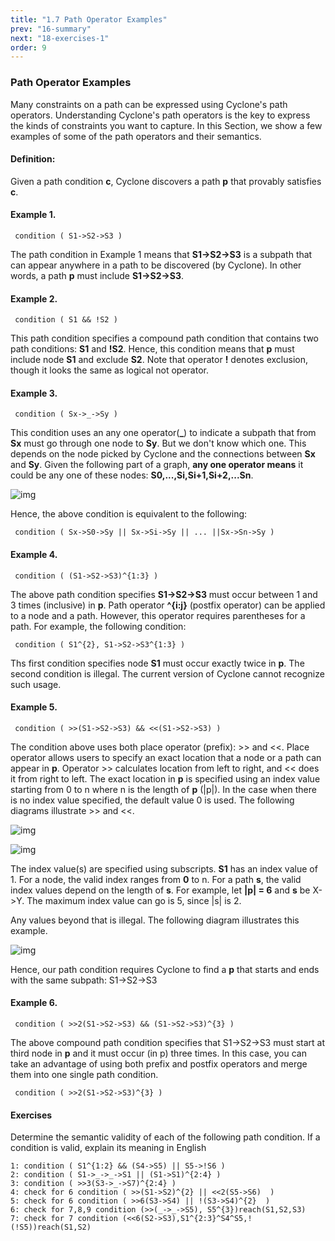 ```yaml
---
title: "1.7 Path Operator Examples"
prev: "16-summary"
next: "18-exercises-1"
order: 9
---
```


### Path Operator Examples

Many constraints on a path can be expressed using Cyclone's path operators. Understanding Cyclone's path operators is the key to express the kinds of constraints you want to capture. In this Section, we show a few examples of some of the path operators and their semantics.

#### Definition:

Given a path condition **c**, Cyclone discovers a path **p** that provably satisfies **c**.

#### Example 1.

```cyclone
 condition ( S1->S2->S3 )
```

The path condition in Example 1 means that **S1->S2->S3** is a subpath that can appear anywhere in a path to be discovered (by Cyclone). In other words, a path **p** must include **S1->S2->S3**.

#### Example 2.

```cyclone
 condition ( S1 && !S2 )
```

This path condition specifies a compound path condition that contains two path conditions: **S1** and **!S2**. Hence, this condition means that **p** must include node **S1** and exclude **S2**. Note that operator **!** denotes exclusion, though it looks the same as logical not operator.

#### Example 3.

```cyclone
 condition ( Sx->_->Sy )
```

This condition uses an any one operator(**_**) to indicate a subpath that from **Sx** must go through one node to **Sy**. But we don't know which one. This depends on the node picked by Cyclone and the connections between **Sx** and **Sy**. Given the following part of a graph, **any one operator means** it could be any one of these nodes: **S0,...,Si,Si+1,Si+2,...Sn**.

![img](https://classicwuhao.github.io/cyclone_tutorial/chapter1/anyone_example.png)

Hence, the above condition is equivalent to the following:

```cyclone
 condition ( Sx->S0->Sy || Sx->Si->Sy || ... ||Sx->Sn->Sy )
```

#### Example 4.

```cyclone
 condition ( (S1->S2->S3)^{1:3} )
```

The above path condition specifies **S1->S2->S3** must occur between 1 and 3 times (inclusive) in **p**. Path operator **^{i:j}** (postfix operator) can be applied to a node and a path. However, this operator requires parentheses for a path. For example, the following condition:

```cyclone
 condition ( S1^{2}, S1->S2->S3^{1:3} )
```

Ths first condition specifies node **S1** must occur exactly twice in **p**. The second condition is illegal. The current version of Cyclone cannot recognize such usage.

#### Example 5.

```cyclone
 condition ( >>(S1->S2->S3) && <<(S1->S2->S3) )
```

The condition above uses both place operator (prefix): >> and <<. Place operator allows users to specify an exact location that a node or a path can appear in **p**. Operator >> calculates location from left to right, and << does it from right to left. The exact location in **p** is specified using an index value starting from 0 to n where n is the length of **p** (|p|). In the case when there is no index value specified, the default value 0 is used. The following diagrams illustrate >> and <<.

![img](https://classicwuhao.github.io/cyclone_tutorial/chapter1/place_operator_1.png)

![img](https://classicwuhao.github.io/cyclone_tutorial/chapter1/place_operator_2.png)

The index value(s) are specified using subscripts. **S1** has an index value of 1. For a node, the valid index ranges from **0** to n. For a path **s**, the valid index values depend on the length of **s**. For example, let **|p| = 6** and **s** be X->Y. The maximum index value can go is 5, since |s| is 2.

Any values beyond that is illegal. The following diagram illustrates this example.



![img](https://classicwuhao.github.io/cyclone_tutorial/chapter1/place_operator_example.png)

Hence, our path condition requires Cyclone to find a **p** that starts and ends with the same subpath: S1->S2->S3

#### Example 6.

```cyclone
 condition ( >>2(S1->S2->S3) && (S1->S2->S3)^{3} )
```

The above compound path condition specifies that S1->S2->S3 must start at third node in **p** and it must occur (in p) three times. In this case, you can take an advantage of using both prefix and postfix operators and merge them into one single path condition.

```cyclone
 condition ( >>2(S1->S2->S3)^{3} )
```

#### Exercises

Determine the semantic validity of each of the following path condition. If a condition is valid, explain its meaning in English

```cyclone
1: condition ( S1^{1:2} && (S4->S5) || S5->!S6 )
2: condition ( S1->_->_->S1 || (S1->S1)^{2:4} )
3: condition ( >>3(S3->_->S7)^{2:4} )
4: check for 6 condition ( >>(S1->S2)^{2} || <<2(S5->S6)  )
5: check for 6 condition ( >>6(S3->S4) || !(S3->S4)^{2}  )
6: check for 7,8,9 condition (>>(_->_->S5), S5^{3})reach(S1,S2,S3)
7: check for 7 condition (<<6(S2->S3),S1^{2:3}^S4^S5,!(!S5))reach(S1,S2)
```